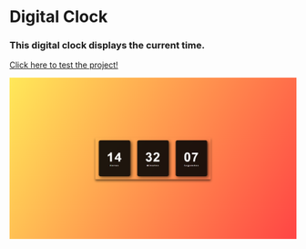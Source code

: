 # Digital Clock 
### This digital clock displays the current time.
<a href="https://vinicius-rodriguess.github.io/Digital-Clock/">Click here to test the project!</a>
<p></p>
<img src="./img/relogio.png"/>
